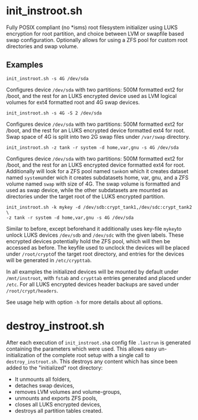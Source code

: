 # init_instroot.sh

Fully POSIX compliant (no *isms) root filesystem initializer using LUKS encryption for root partition, and choice between LVM or swapfile based swap configuration. Optionally allows for using a ZFS pool for custom root directories and swap volume.

## Examples

    init_instroot.sh -s 4G /dev/sda

Configures device `/dev/sda` with two partitions: 500M formatted ext2 for /boot, and the rest for an LUKS encrypted device used as LVM logical volumes for ext4 formatted root and 4G swap devices.

    init_instroot.sh -s 4G -S 2 /dev/sda

Configures device `/dev/sda` with two partitions: 500M formatted ext2 for /boot, and the rest for an LUKS encrypted device formatted ext4 for root. Swap space of 4G is split into two 2G swap files under `/var/swap` directory.

    init_instroot.sh -z tank -r system -d home,var,gnu -s 4G /dev/sda

Configures device `/dev/sda` with two partitions: 500M formatted ext2 for /boot, and the rest for an LUKS encrypted device formatted ext4 for root. Additionally will look for a ZFS pool named `tank`on which it creates dataset named `system`under wich it creates subdatasets home, var, gnu, and a ZFS volume named `swap` with size of 4G. The swap volume is formatted and used as swap device, while the other subdatasets are mounted as directories under the target root of the LUKS encrypted partition. 

    init_instroot.sh -k mykey -d /dev/sdb:crypt_tank1,/dev/sdc:crypt_tank2 \
    -z tank -r system -d home,var,gnu -s 4G /dev/sda

Similar to before, except beforehand it additionally uses key-file `mykey`to unlock LUKS devices `/dev/sdb` and `/dev/sdc` with the given labels. These encrypted devices potentially hold the ZFS pool, which will then be accessed as before. The keyfile used to unclock the devices will be placed under `/root/crypt`of the target root directory, and entries for the devices will be generated in `/etc/crypttab`.

In all examples the initialized devices will be mounted by default under `/mnt/instroot`, with `fstab` and `crypttab` entries generated and placed under `/etc`. For all LUKS encrypted devices header backups are saved under `/root/crypt/headers`.

See usage help with option `-h` for more details about all options.

# destroy_instroot.sh

After each execution of `init_instroot.sh`a config file `.lastrun` is generated containing the parameters which were used. This allows easy un-initialization of the complete root setup with a single call to `destroy_instroot.sh`. This destroys any content which has since been added to the "initialized" root directory:
  * It unmounts all folders,
  * detaches swap devices,
  * removes LVM volumes and volume-groups,
  * unmounts and exports ZFS pools,
  * closes all LUKS encrypted devices,
  * destroys all partition tables created.
